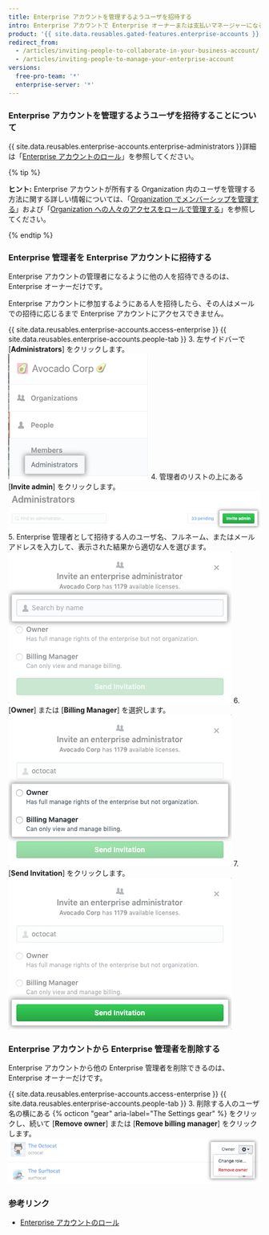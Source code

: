 ```yaml
---
title: Enterprise アカウントを管理するようユーザを招待する
intro: Enterprise アカウントで Enterprise オーナーまたは支払いマネージャーになるように人を招待することができます。 Enterprise アカウントにアクセスする必要がなくなった Enterprise オーナーまたは支払いマネージャーを削除することもできます。
product: '{{ site.data.reusables.gated-features.enterprise-accounts }}'
redirect_from:
  - /articles/inviting-people-to-collaborate-in-your-business-account/
  - /articles/inviting-people-to-manage-your-enterprise-account
versions:
  free-pro-team: '*'
  enterprise-server: '*'
---
```


### Enterprise アカウントを管理するようユーザを招待することについて

{{ site.data.reusables.enterprise-accounts.enterprise-administrators }}詳細は「[Enterprise アカウントのロール](/articles/roles-for-an-enterprise-account)」を参照してください。

{% tip %}

**ヒント:** Enterprise アカウントが所有する Organization 内のユーザを管理する方法に関する詳しい情報については、「[Organization でメンバーシップを管理する](/articles/managing-membership-in-your-organization)」および「[Organization への人々のアクセスをロールで管理する](/articles/managing-peoples-access-to-your-organization-with-roles)」を参照してください。

{% endtip %}

### Enterprise 管理者を Enterprise アカウントに招待する

Enterprise アカウントの管理者になるように他の人を招待できるのは、Enterprise オーナーだけです。

Enterprise アカウントに参加するようにある人を招待したら、その人はメールでの招待に応じるまで Enterprise アカウントにアクセスできません。

{{ site.data.reusables.enterprise-accounts.access-enterprise }}
{{ site.data.reusables.enterprise-accounts.people-tab }}
3. 左サイドバーで [**Administrators**] をクリックします。 ![左サイドバーの [Administrators] タブ](/assets/images/help/business-accounts/administrators-tab.png)
4. 管理者のリストの上にある [**Invite admin**] をクリックします。 ![Enterprise オーナーのリストの上にある [Invite admin] ボタン](/assets/images/help/business-accounts/invite-admin-button.png)
5. Enterprise 管理者として招待する人のユーザ名、フルネーム、またはメール アドレスを入力して、表示された結果から適切な人を選びます。 ![人のユーザ名、フルネーム、またはメール アドレスを入力するためのフィールドと [Invite] ボタンを備えたモーダル ボックス](/assets/images/help/business-accounts/invite-admins-modal-button.png)
6. [**Owner**] または [**Billing Manager**] を選択します。 ![ロールの選択肢が表示されたモーダルボックス](/assets/images/help/business-accounts/invite-admins-roles.png)
7. [**Send Invitation**] をクリックします。 ![[Send invitation] ボタン](/assets/images/help/business-accounts/invite-admins-send-invitation.png)

### Enterprise アカウントから Enterprise 管理者を削除する

Enterprise アカウントから他の Enterprise 管理者を削除できるのは、Enterprise オーナーだけです。

{{ site.data.reusables.enterprise-accounts.access-enterprise }}
{{ site.data.reusables.enterprise-accounts.people-tab }}
3. 削除する人のユーザ名の横にある {% octicon "gear" aria-label="The Settings gear" %} をクリックし、続いて [**Remove owner**] または [**Remove billing manager**] をクリックします。 ![Enterprise 管理者を削除するためのメニュー オプション付きの設定「歯車」アイコン](/assets/images/help/business-accounts/remove-admin.png)

### 参考リンク

- [Enterprise アカウントのロール](/articles/roles-for-an-enterprise-account)
